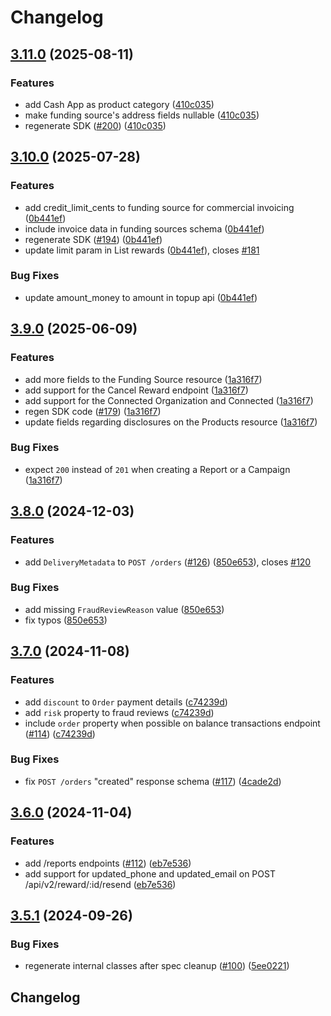 # Changelog

## [3.11.0](https://github.com/tremendous-rewards/tremendous-node/compare/tremendous-v3.10.0...tremendous-v3.11.0) (2025-08-11)


### Features

* add Cash App as product category ([410c035](https://github.com/tremendous-rewards/tremendous-node/commit/410c0359cb3de7ae5d9952b4fbb697a24c97c5a8))
* make funding source's address fields nullable ([410c035](https://github.com/tremendous-rewards/tremendous-node/commit/410c0359cb3de7ae5d9952b4fbb697a24c97c5a8))
* regenerate SDK ([#200](https://github.com/tremendous-rewards/tremendous-node/issues/200)) ([410c035](https://github.com/tremendous-rewards/tremendous-node/commit/410c0359cb3de7ae5d9952b4fbb697a24c97c5a8))

## [3.10.0](https://github.com/tremendous-rewards/tremendous-node/compare/tremendous-v3.9.0...tremendous-v3.10.0) (2025-07-28)


### Features

* add credit_limit_cents to funding source for commercial invoicing ([0b441ef](https://github.com/tremendous-rewards/tremendous-node/commit/0b441efbd075451874fe55e61e686a59d4165b7e))
* include invoice data in funding sources schema ([0b441ef](https://github.com/tremendous-rewards/tremendous-node/commit/0b441efbd075451874fe55e61e686a59d4165b7e))
* regenerate SDK ([#194](https://github.com/tremendous-rewards/tremendous-node/issues/194)) ([0b441ef](https://github.com/tremendous-rewards/tremendous-node/commit/0b441efbd075451874fe55e61e686a59d4165b7e))
* update limit param in List rewards ([0b441ef](https://github.com/tremendous-rewards/tremendous-node/commit/0b441efbd075451874fe55e61e686a59d4165b7e)), closes [#181](https://github.com/tremendous-rewards/tremendous-node/issues/181)


### Bug Fixes

* update amount_money to amount in topup api ([0b441ef](https://github.com/tremendous-rewards/tremendous-node/commit/0b441efbd075451874fe55e61e686a59d4165b7e))

## [3.9.0](https://github.com/tremendous-rewards/tremendous-node/compare/tremendous-v3.8.0...tremendous-v3.9.0) (2025-06-09)


### Features

* add more fields to the Funding Source resource ([1a316f7](https://github.com/tremendous-rewards/tremendous-node/commit/1a316f78b1bb7eb9b4165c43ea4114c8bb862beb))
* add support for the Cancel Reward endpoint ([1a316f7](https://github.com/tremendous-rewards/tremendous-node/commit/1a316f78b1bb7eb9b4165c43ea4114c8bb862beb))
* add support for the Connected Organization and Connected ([1a316f7](https://github.com/tremendous-rewards/tremendous-node/commit/1a316f78b1bb7eb9b4165c43ea4114c8bb862beb))
* regen SDK code ([#179](https://github.com/tremendous-rewards/tremendous-node/issues/179)) ([1a316f7](https://github.com/tremendous-rewards/tremendous-node/commit/1a316f78b1bb7eb9b4165c43ea4114c8bb862beb))
* update fields regarding disclosures on the Products resource ([1a316f7](https://github.com/tremendous-rewards/tremendous-node/commit/1a316f78b1bb7eb9b4165c43ea4114c8bb862beb))


### Bug Fixes

* expect `200` instead of `201` when creating a Report or a Campaign ([1a316f7](https://github.com/tremendous-rewards/tremendous-node/commit/1a316f78b1bb7eb9b4165c43ea4114c8bb862beb))

## [3.8.0](https://github.com/tremendous-rewards/tremendous-node/compare/tremendous-v3.7.0...tremendous-v3.8.0) (2024-12-03)


### Features

* add `DeliveryMetadata` to `POST /orders` ([#126](https://github.com/tremendous-rewards/tremendous-node/issues/126)) ([850e653](https://github.com/tremendous-rewards/tremendous-node/commit/850e6535678f6e00dda17acb07d2f47fe2c637c3)), closes [#120](https://github.com/tremendous-rewards/tremendous-node/issues/120)


### Bug Fixes

* add missing `FraudReviewReason` value ([850e653](https://github.com/tremendous-rewards/tremendous-node/commit/850e6535678f6e00dda17acb07d2f47fe2c637c3))
* fix typos ([850e653](https://github.com/tremendous-rewards/tremendous-node/commit/850e6535678f6e00dda17acb07d2f47fe2c637c3))

## [3.7.0](https://github.com/tremendous-rewards/tremendous-node/compare/tremendous-v3.6.0...tremendous-v3.7.0) (2024-11-08)


### Features

* add `discount` to `Order` payment details ([c74239d](https://github.com/tremendous-rewards/tremendous-node/commit/c74239df35ddedaae0277766dcd818f960b1429a))
* add `risk` property to fraud reviews ([c74239d](https://github.com/tremendous-rewards/tremendous-node/commit/c74239df35ddedaae0277766dcd818f960b1429a))
* include `order` property when possible on balance transactions endpoint ([#114](https://github.com/tremendous-rewards/tremendous-node/issues/114)) ([c74239d](https://github.com/tremendous-rewards/tremendous-node/commit/c74239df35ddedaae0277766dcd818f960b1429a))


### Bug Fixes

* fix `POST /orders` "created" response schema ([#117](https://github.com/tremendous-rewards/tremendous-node/issues/117)) ([4cade2d](https://github.com/tremendous-rewards/tremendous-node/commit/4cade2dd9880ea902e21398210f9bcede6ba8092))

## [3.6.0](https://github.com/tremendous-rewards/tremendous-node/compare/tremendous-v3.5.1...tremendous-v3.6.0) (2024-11-04)


### Features

* add /reports endpoints ([#112](https://github.com/tremendous-rewards/tremendous-node/issues/112)) ([eb7e536](https://github.com/tremendous-rewards/tremendous-node/commit/eb7e5360e3cfaede2a18725454fa7a3b032c9d4c))
* add support for updated_phone and updated_email on POST /api/v2/reward/:id/resend ([eb7e536](https://github.com/tremendous-rewards/tremendous-node/commit/eb7e5360e3cfaede2a18725454fa7a3b032c9d4c))

## [3.5.1](https://github.com/tremendous-rewards/tremendous-node/compare/tremendous-v3.5.0...tremendous-v3.5.1) (2024-09-26)


### Bug Fixes

* regenerate internal classes after spec cleanup ([#100](https://github.com/tremendous-rewards/tremendous-node/issues/100)) ([5ee0221](https://github.com/tremendous-rewards/tremendous-node/commit/5ee0221a6cb4ce33cd3f7d944cec49752984acc9))

## Changelog
